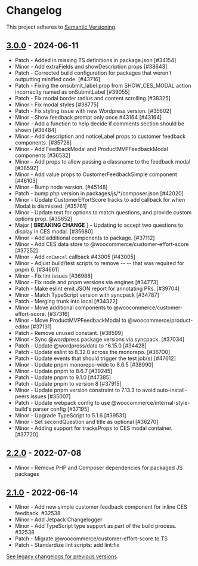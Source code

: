 # Changelog 

This project adheres to [Semantic Versioning](https://semver.org/spec/v2.0.0.html).

## [3.0.0](https://www.npmjs.com/package/@woocommerce/customer-effort-score/v/3.0.0) - 2024-06-11 

-   Patch - Added in missing TS definitions in package.json [#34154]
-   Minor - Add extraFields and showDescription props [#38643]
-   Patch - Corrected build configuration for packages that weren't outputting minified code. [#43716]
-   Patch - Fixing the onsubmit_label prop from SHOW_CES_MODAL action incorreclty named as onSubmitLabel [#39055]
-   Patch - Fix modal border radius and content scrolling [#38325]
-   Minor - Fix modal styles [#38775]
-   Patch - Fix styling issue with new Wordpress version. [#35602]
-   Minor - Show feedback prompt only once #43164 [#43164]
-   Minor - Add a function to help decide if comments section should be shown [#36484]
-   Minor - Add description and noticeLabel props to customer feedback components. [#35728]
-   Minor - Add FeedbackModal and ProductMVPFeedbackModal components [#36532]
-   Minor - Add props to allow passing a classname to the feedback modal [#38592]
-   Minor - Add value props to CustomerFeedbackSimple component [#46103]
-   Minor - Bump node version. [#45148]
-   Patch - bump php version in packages/js/*/composer.json [#42020]
-   Minor - Update CustomerEffortScore tracks to add callback for when Modal is dismissed. [#35761]
-   Minor - Update text for options to match questions, and provide custom options prop. [#35652]
-   Major [ **BREAKING CHANGE** ] - Updating to accept two questions to display in CES modal. [#35680]
-   Minor - Add additional components to package. [#37112]
-   Minor - Add CES data store to @woocommerce/customer-effort-score [#37252]
-   Minor - Add `onCancel` callback #43005 [#43005]
-   Minor - Adjust build/test scripts to remove -- -- that was required for pnpm 6. [#34661]
-   Minor - Fix lint issues [#36988]
-   Minor - Fix node and pnpm versions via engines [#34773]
-   Patch - Make eslint emit JSON report for annotating PRs. [#39704]
-   Minor - Match TypeScript version with syncpack [#34787]
-   Patch - Merging trunk into local [#34322]
-   Minor - Move additional components to @woocommerce/customer-effort-score. [#37316]
-   Minor - Move ProductMVPFeedbackModal to @woocommerce/product-editor [#37131]
-   Patch - Remove unused constant. [#38599]
-   Minor - Sync @wordpress package versions via syncpack. [#37034]
-   Patch - Update @wordpress/data to ^6.15.0 [#34428]
-   Patch - Update eslint to 8.32.0 across the monorepo. [#36700]
-   Patch - Update events that should trigger the test job(s) [#47612]
-   Minor - Update pnpm monorepo-wide to 8.6.5 [#38990]
-   Minor - Update pnpm to 8.6.7 [#39245]
-   Patch - Update pnpm to 9.1.0 [#47385]
-   Patch - Update pnpm to version 8 [#37915]
-   Minor - Update pnpm version constraint to 7.13.3 to avoid auto-install-peers issues [#35007]
-   Patch - Update webpack config to use @woocommerce/internal-style-build's parser config [#37195]
-   Minor - Upgrade TypeScript to 5.1.6 [#39531]
-   Minor - Set secondQuestion and title as optional [#36270]
-   Minor - Adding support for tracksProps to CES modal container. [#37720]

## [2.2.0](https://www.npmjs.com/package/@woocommerce/customer-effort-score/v/2.2.0) - 2022-07-08 

-   Minor - Remove PHP and Composer dependencies for packaged JS packages

## [2.1.0](https://www.npmjs.com/package/@woocommerce/customer-effort-score/v/2.1.0) - 2022-06-14 

-   Minor - Add new simple customer feedback component for inline CES feedback. #32538
-   Minor - Add Jetpack Changelogger
-   Minor - Add TypeScript type support as part of the build process. #32538
-   Patch - Migrate @woocommerce/customer-effort-score to TS
-   Patch - Standardize lint scripts: add lint:fix

[See legacy changelogs for previous versions](https://github.com/woocommerce/woocommerce/blob/68581955106947918d2b17607a01bdfdf22288a9/packages/js/customer-effort-score/CHANGELOG.md).
